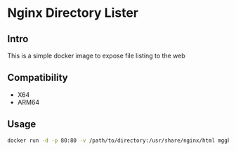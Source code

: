 # Nginx Directory Lister

## Intro

This is a simple docker image to expose file listing to the web

## Compatibility

* X64
* ARM64

## Usage

```sh
docker run -d -p 80:80 -v /path/to/directory:/usr/share/nginx/html mggk/nginx-directory-lister:latest
```